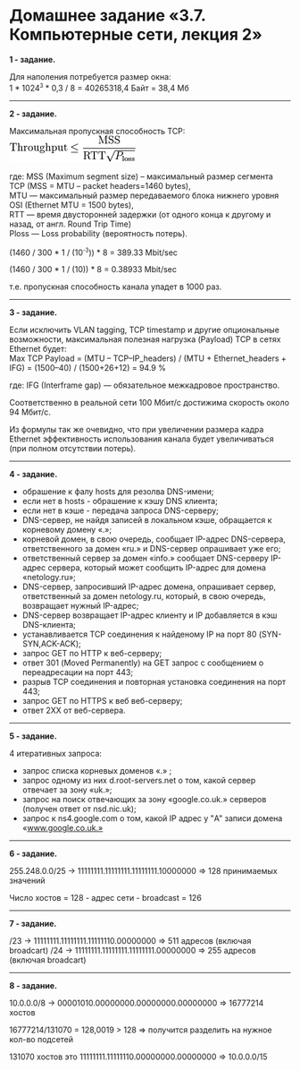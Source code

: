 # Домашнее задание «3.7. Компьютерные сети, лекция 2»

**1 - задание.**

Для наполения потребуется размер окна:    
1 * 1024<sup><small>3</small></sup> * 0,3 / 8 = 40265318,4 Байт = 38,4 Мб

---

**2 - задание.**

Максимальная пропускная способность TCP:    
  ![2](2.png)
  
где: MSS (Maximum segment size) – максимальный размер сегмента TCP (MSS = MTU – packet headers=1460 bytes),   
MTU — максимальный размер передаваемого блока нижнего уровня OSI (Ethernet MTU = 1500 bytes),   
RTT — время двусторонней задержки (от одного конца к другому и назад, от англ. Round Trip Time)    
Ploss — Loss probability (вероятность потерь).

(1460 / 300 * 1 / (10<sup><small>-3</small></sup>)) * 8 = 389.33 Mbit/sec

(1460 / 300 * 1 / (10)) * 8 = 0.38933 Mbit/sec

т.е. пропускная способность канала упадет в 1000 раз.

---
  
**3 - задание.**

Если исключить VLAN tagging, TCP timestamp и другие опциональные возможности, максимальная полезная нагрузка (Payload) TCP в сетях Ethernet будет:    
Max TCP Payload = (MTU – TCP–IP_headers) / (MTU + Ethernet_headers + IFG) = (1500–40) / (1500+26+12) = 94.9 %   

где: IFG (Interframe gap) — обязательное межкадровое пространство.    

Соответственно в реальной сети 100 Мбит/с достижима скорость около 94 Мбит/с.    

Из формулы так же очевидно, что при увеличении размера кадра Ethernet эффективность использования канала будет увеличиваться (при полном отсутствии потерь).

---

**4 - задание.**

- обрашение к фалу hosts для резолва DNS-имени;    
- если нет в hosts - обрашение к кэшу DNS клиента;    
- если нет в кэше - передача запроса DNS-серверу;    
- DNS-сервер, не найдя записей в локальном кэше, обращается к корневому домену «.»;    
- корневой домен, в свою очередь, сообщает IP-адрес DNS-сервера, ответственного за домен «ru.» и DNS-сервер опрашивает уже его;   
- ответственный сервер за домен «info.» сообщает DNS-серверу IP-адрес сервера, который может сообщить IP-адрес для домена «netology.ru»;   
- DNS-сервер, запросивший IP-адрес домена, опрашивает сервер, ответственный за домен netology.ru, который, в свою очередь, возвращает нужный IP-адрес;     
- DNS-сервер возвращает IP-адрес клиенту и IP добавляется в кэш DNS-клиента;   
- устанавливается TCP соединения к найденому IP на порт 80 (SYN-SYN,ACK-ACK);    
- запрос GET по HTTP к веб-серверу;    
- ответ 301 (Moved Permanently) на GET запрос с сообщением о переадресации на порт 443;    
- разрыв TCP соединения и повторная установка соединения на порт 443;    
- запрос GET по HTTPS к веб веб-серверу;    
- ответ 2XX от веб-сервера.

---

**5 - задание.**

4 итеративных запроса:
- запрос списка корневых доменов «.» ;
- запрос одному из них d.root-servers.net о том, какой сервер отвечает за зону «uk.»;
- запрос на поиск отвечающих за зону «google.co.uk.» серверов (получен ответ от nsd.nic.uk);
- запрос к ns4.google.com о том, какой IP адрес у "A" записи домена «www.google.co.uk.»

---

**6 - задание.**

255.248.0.0/25 -> 11111111.11111111.11111111.10000000 => 128 принимаемых значений

Число хостов = 128 - адрес сети - broadcast = 126 

---

**7 - задание.**

/23 -> 11111111.11111111.11111110.00000000 => 511 адресов (включая broadcart)
/24 -> 11111111.11111111.11111111.00000000 => 255 адресов (включая broadcart)

---
 
**8 - задание.**

10.0.0.0/8 -> 00001010.00000000.00000000.00000000 => 16777214 хостов

16777214/131070 = 128,0019 > 128 => получится разделить на нужное кол-во подсетей
 
131070 хостов это 11111111.11111110.00000000.00000000 => 10.0.0.0/15



